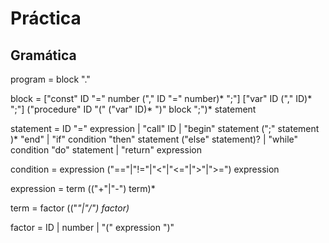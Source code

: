 # Práctica

## Gramática

 program = block "."

 block =
     ["const" ID "=" number ("," ID "=" number)* ";"]
     ["var" ID ("," ID)* ";"]
     ("procedure" ID "(" ("var" ID)* ")"  block ";")* statement

 statement =
     ID "=" expression
     | "call" ID
     | "begin" statement (";" statement )* "end"
     | "if" condition "then" statement ("else" statement)?
     | "while" condition "do" statement
	 | "return" expression

 condition =
      expression ("=="|"!="|"<"|"<="|">"|">=") expression

 expression = term (("+"|"-") term)*

 term = factor (("*"|"/") factor)*

 factor =
     ID
     | number
     | "(" expression ")" 
